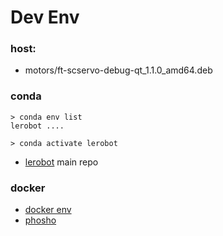 # Dev Env

### host:

* motors/ft-scservo-debug-qt_1.1.0_amd64.deb

### conda

```
> conda env list
lerobot ....

> conda activate lerobot  

```

* [lerobot](../so100/readme.md) main repo

### docker
* [docker env](./dockerEnv.md)
* [phosho](./phosho.md)